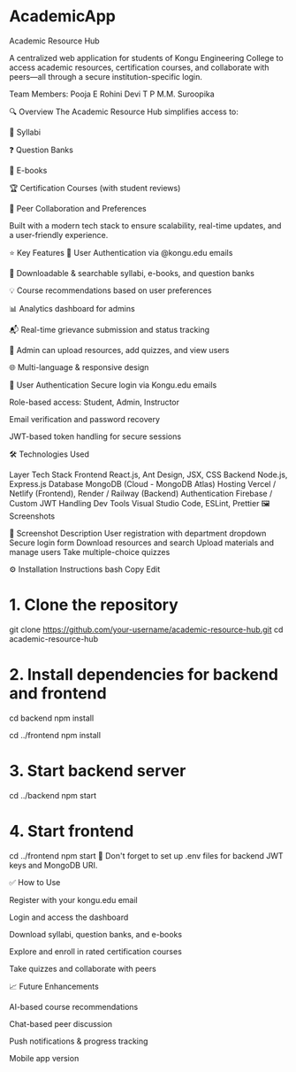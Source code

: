 # AcademicApp
Academic Resource Hub

A centralized web application for students of Kongu Engineering College to access academic resources, certification courses, and collaborate with peers—all through a secure institution-specific login.

 Team Members:
 Pooja E
 Rohini Devi T P
 M.M. Suroopika

🔍 Overview
The Academic Resource Hub simplifies access to:

📘 Syllabi

❓ Question Banks

📗 E-books

🏆 Certification Courses (with student reviews)

💬 Peer Collaboration and Preferences

Built with a modern tech stack to ensure scalability, real-time updates, and a user-friendly experience.

⭐ Key Features
🔐 User Authentication via @kongu.edu emails

📂 Downloadable & searchable syllabi, e-books, and question banks

💡 Course recommendations based on user preferences

📊 Analytics dashboard for admins

📬 Real-time grievance submission and status tracking

📝 Admin can upload resources, add quizzes, and view users

🌐 Multi-language & responsive design

🔐 User Authentication
Secure login via Kongu.edu emails

Role-based access: Student, Admin, Instructor

Email verification and password recovery

JWT-based token handling for secure sessions

🛠️ Technologies Used

Layer	Tech Stack
Frontend	React.js, Ant Design, JSX, CSS
Backend	Node.js, Express.js
Database	MongoDB (Cloud - MongoDB Atlas)
Hosting	Vercel / Netlify (Frontend), Render / Railway (Backend)
Authentication	Firebase / Custom JWT Handling
Dev Tools	Visual Studio Code, ESLint, Prettier
🖼️ Screenshots

📸 Screenshot	Description
User registration with department dropdown
Secure login form
Download resources and search
Upload materials and manage users
Take multiple-choice quizzes

⚙️ Installation Instructions
bash
Copy
Edit
# 1. Clone the repository
git clone https://github.com/your-username/academic-resource-hub.git
cd academic-resource-hub

# 2. Install dependencies for backend and frontend
cd backend
npm install

cd ../frontend
npm install

# 3. Start backend server
cd ../backend
npm start

# 4. Start frontend
cd ../frontend
npm start
🧠 Don't forget to set up .env files for backend JWT keys and MongoDB URI.

✅ How to Use

Register with your kongu.edu email

Login and access the dashboard

Download syllabi, question banks, and e-books

Explore and enroll in rated certification courses

Take quizzes and collaborate with peers

📈 Future Enhancements

AI-based course recommendations

Chat-based peer discussion

Push notifications & progress tracking

Mobile app version
